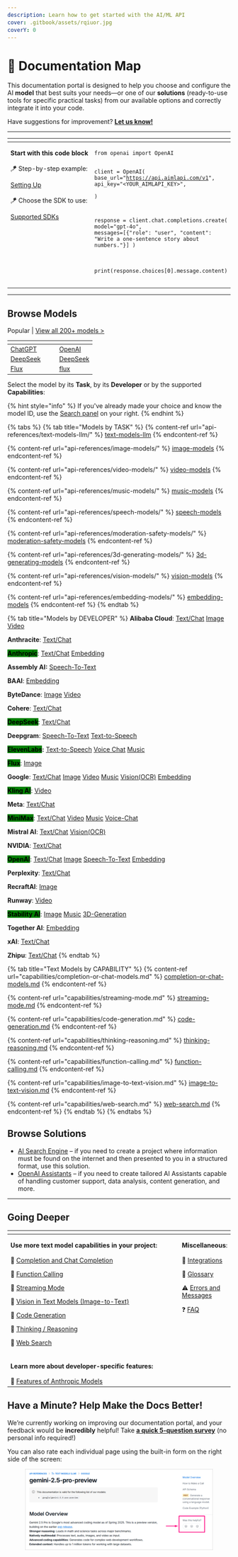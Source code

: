 ```yaml
---
description: Learn how to get started with the AI/ML API
cover: .gitbook/assets/rqiuor.jpg
coverY: 0
---
```


# 🧭 Documentation Map

This documentation portal is designed to help you choose and configure the AI **model** that best suits your needs—or one of our **solutions** (ready-to-use tools for specific practical tasks) from our available options and correctly integrate it into your code.&#x20;

Have suggestions for improvement? [**Let us know!**](https://forms.aimlapi.com/doc)

***

<table data-header-hidden data-full-width="false"><thead><tr><th width="281.09991455078125" valign="top"></th><th valign="top"></th></tr></thead><tbody><tr><td valign="top"><p></p><p><strong>Start with this code block</strong> <br><br><span data-gb-custom-inline data-tag="emoji" data-code="1fa81">🪁</span> Step-by-step example:</p><p><a href="quickstart/setting-up.md">Setting Up</a><br><br><span data-gb-custom-inline data-tag="emoji" data-code="1fa81">🪁</span> Choose the SDK to use:</p><p><a href="quickstart/supported-sdks.md">Supported SDKs</a></p></td><td valign="top"><pre class="language-python" data-overflow="wrap"><code class="lang-python">from openai import OpenAI

client = OpenAI(
    base_url="https://api.aimlapi.com/v1",
    api_key="&#x3C;YOUR_AIMLAPI_KEY>",    
)

response = client.chat.completions.create(
    model="gpt-4o",
    messages=[{"role": "user", "content": "Write a one-sentence story about numbers."}]
)

print(response.choices[0].message.content)
</code></pre></td></tr></tbody></table>



***

## Browse Models

Popular         |         [View all 200+ models >](api-references/model-database.md)

<table data-view="cards"><thead><tr><th></th><th></th><th></th><th data-hidden data-card-target data-type="content-ref"></th></tr></thead><tbody><tr><td><a href="api-references/text-models-llm/OpenAI/">ChatGPT</a></td><td></td><td></td><td><a href="api-references/text-models-llm/OpenAI/">OpenAI</a></td></tr><tr><td><a href="api-references/text-models-llm/DeepSeek/">DeepSeek</a></td><td></td><td></td><td><a href="api-references/text-models-llm/DeepSeek/">DeepSeek</a></td></tr><tr><td><a href="api-references/image-models/flux/">Flux</a></td><td></td><td></td><td><a href="api-references/image-models/flux/">flux</a></td></tr></tbody></table>

Select the model by its **Task**, by its **Developer** or by the supported **Capabilities**:

{% hint style="info" %}
If you've already made your choice and know the model ID, use the [Search panel](https://docs.aimlapi.com/?q=) on your right.
{% endhint %}

{% tabs %}
{% tab title="Models by TASK" %}
{% content-ref url="api-references/text-models-llm/" %}
[text-models-llm](api-references/text-models-llm/)
{% endcontent-ref %}

{% content-ref url="api-references/image-models/" %}
[image-models](api-references/image-models/)
{% endcontent-ref %}

{% content-ref url="api-references/video-models/" %}
[video-models](api-references/video-models/)
{% endcontent-ref %}

{% content-ref url="api-references/music-models/" %}
[music-models](api-references/music-models/)
{% endcontent-ref %}

{% content-ref url="api-references/speech-models/" %}
[speech-models](api-references/speech-models/)
{% endcontent-ref %}

{% content-ref url="api-references/moderation-safety-models/" %}
[moderation-safety-models](api-references/moderation-safety-models/)
{% endcontent-ref %}

{% content-ref url="api-references/3d-generating-models/" %}
[3d-generating-models](api-references/3d-generating-models/)
{% endcontent-ref %}

{% content-ref url="api-references/vision-models/" %}
[vision-models](api-references/vision-models/)
{% endcontent-ref %}

{% content-ref url="api-references/embedding-models/" %}
[embedding-models](api-references/embedding-models/)
{% endcontent-ref %}
{% endtab %}

{% tab title="Models by DEVELOPER" %}
**Alibaba Cloud**:  [Text/Chat](api-references/text-models-llm/Alibaba-Cloud/)    [Image](api-references/video-models/alibaba-cloud/)    [Video](api-references/image-models/alibaba-cloud/)

**Anthracite**:    [Text/Chat](api-references/text-models-llm/Anthracite/)

<mark style="background-color:green;">**Anthropic**</mark>:    [Text/Chat](api-references/text-models-llm/Anthropic/)    [Embedding](api-references/embedding-models/Anthropic/)&#x20;

**Assembly AI:**    [Speech-To-Text](api-references/speech-models/speech-to-text/assembly-ai/)

**BAAI**:    [Embedding](api-references/embedding-models/BAAI/)

**ByteDance**:   [Image](api-references/video-models/bytedance/)   [Video](api-references/image-models/bytedance/)

**Cohere**:    [Text/Chat](api-references/text-models-llm/Cohere/)

<mark style="background-color:green;">**DeepSeek**</mark>:    [Text/Chat](api-references/text-models-llm/DeepSeek/)

**Deepgram**:    [Speech-To-Text](api-references/speech-voice-models/stt/Deepgram/)    [Text-to-Speech](api-references/speech-voice-models/tts/Deepgram/)

<mark style="background-color:green;">**ElevenLabs**</mark>**:**    [Text-to-Speech](api-references/speech-models/text-to-speech/elevenlabs/)   [Voice Chat](api-references/speech-models/voice-chat/elevenlabs/)    [Music](api-references/music-models/elevenlabs/)&#x20;

<mark style="background-color:green;">**Flux**</mark>:    [Image](api-references/image-models/flux/)

**Google**:    [Text/Chat](api-references/text-models-llm/Google/)   [Image](api-references/image-models/google/)   [Video](api-references/video-models/google/)   [Music](api-references/vision-models/ocr-optical-character-recognition/google/)   [Vision(OCR)](api-references/music-models/google/)   [Embedding](api-references/embedding-models/Google/)

<mark style="background-color:green;">**Kling AI**</mark>:    [Video](api-references/video-models/Kling-AI/)

**Meta**:    [Text/Chat](api-references/text-models-llm/Meta/)

<mark style="background-color:green;">**MiniMax**</mark>:    [Text/Chat](api-references/text-models-llm/MiniMax/)   [Video](api-references/video-models/MiniMax/)   [Music](api-references/music-models/MiniMax/)   [Voice-Chat](api-references/speech-models/voice-chat/)

**Mistral AI**:    [Text/Chat](api-references/text-models-llm/Mistral-AI/)   [Vision(OCR)](api-references/vision-models/ocr-optical-character-recognition/mistral-ai/)

**NVIDIA**:    [Text/Chat](api-references/text-models-llm/NVIDIA/)

<mark style="background-color:green;">**OpenAI**</mark>:    [Text/Chat](api-references/text-models-llm/OpenAI/)   [Image](api-references/image-models/OpenAI/)   [Speech-To-Text](api-references/speech-voice-models/stt/OpenAI/)   [Embedding](api-references/embedding-models/OpenAI/)

**Perplexity**:    [Text/Chat](api-references/text-models-llm/perplexity/)

**RecraftAI**:    [Image](api-references/image-models/RecraftAI/)

**Runway**:    [Video](api-references/video-models/runway/)

<mark style="background-color:green;">**Stability AI**</mark>:    [Image](api-references/image-models/Stability-AI/)   [Music](api-references/music-models/Stability-AI/)   [3D-Generation](api-references/3d-generating-models/Stability-AI/)

**Together AI**:    [Embedding](api-references/embedding-models/Together-AI/)

**xAI**:    [Text/Chat](api-references/text-models-llm/xAI/)

**Zhipu**:    [Text/Chat](api-references/text-models-llm/zhipu/)
{% endtab %}

{% tab title="Text Models by CAPABILITY" %}
{% content-ref url="capabilities/completion-or-chat-models.md" %}
[completion-or-chat-models.md](capabilities/completion-or-chat-models.md)
{% endcontent-ref %}

{% content-ref url="capabilities/streaming-mode.md" %}
[streaming-mode.md](capabilities/streaming-mode.md)
{% endcontent-ref %}

{% content-ref url="capabilities/code-generation.md" %}
[code-generation.md](capabilities/code-generation.md)
{% endcontent-ref %}

{% content-ref url="capabilities/thinking-reasoning.md" %}
[thinking-reasoning.md](capabilities/thinking-reasoning.md)
{% endcontent-ref %}

{% content-ref url="capabilities/function-calling.md" %}
[function-calling.md](capabilities/function-calling.md)
{% endcontent-ref %}

{% content-ref url="capabilities/image-to-text-vision.md" %}
[image-to-text-vision.md](capabilities/image-to-text-vision.md)
{% endcontent-ref %}

{% content-ref url="capabilities/web-search.md" %}
[web-search.md](capabilities/web-search.md)
{% endcontent-ref %}
{% endtab %}
{% endtabs %}

## Browse Solutions

* [AI Search Engine](solutions/ai-search-engine/) – if you need to create a project where information must be found on the internet and then presented to you in a structured format, use this solution.
* [OpenAI Assistants](solutions/openai/assistants/) – if you need to create tailored AI Assistants capable of handling customer support, data analysis, content generation, and more.&#x20;



***



## Going Deeper

<table data-header-hidden data-full-width="false"><thead><tr><th width="409.4000244140625"></th><th valign="top"></th></tr></thead><tbody><tr><td><p><strong>Use more text model capabilities in your project:</strong><br><br><span data-gb-custom-inline data-tag="emoji" data-code="1f4d6">📖</span> <a href="capabilities/completion-or-chat-models.md">​Completion and Chat Completion</a></p><p><span data-gb-custom-inline data-tag="emoji" data-code="1f4d6">📖</span> <a href="capabilities/function-calling.md">Function Calling</a></p><p><span data-gb-custom-inline data-tag="emoji" data-code="1f4d6">📖</span> <a href="capabilities/streaming-mode.md">Streaming Mode</a></p><p><span data-gb-custom-inline data-tag="emoji" data-code="1f4d6">📖</span> <a href="capabilities/image-to-text-vision.md">Vision in Text Models (Image-to-Text)</a></p><p><span data-gb-custom-inline data-tag="emoji" data-code="1f4d6">📖</span> <a href="capabilities/code-generation.md">Code Generation</a></p><p><span data-gb-custom-inline data-tag="emoji" data-code="1f4d6">📖</span> <a href="capabilities/thinking-reasoning.md">Thinking / Reasoning</a></p><p><span data-gb-custom-inline data-tag="emoji" data-code="1f4d6">📖</span> <a href="capabilities/web-search.md">Web Search</a><br><br></p></td><td valign="top"><p><strong>Miscellaneous</strong>:<br><br><span data-gb-custom-inline data-tag="emoji" data-code="1f517">🔗</span>  <a href="broken-reference">Integrations</a></p><p><span data-gb-custom-inline data-tag="emoji" data-code="1f4d7">📗</span>   <a href="broken-reference">Glossary</a></p><p><span data-gb-custom-inline data-tag="emoji" data-code="26a0">⚠️</span>  <a href="broken-reference">Errors and Messages</a></p><p><span data-gb-custom-inline data-tag="emoji" data-code="2753">❓</span>    <a href="broken-reference">FAQ</a> ​</p><p><br></p></td></tr><tr><td><strong>Learn more about developer-specific features:</strong><br><br><span data-gb-custom-inline data-tag="emoji" data-code="1f4d6">📖</span> <a href="capabilities/anthropic.md">Features of Anthropic Models</a><br></td><td valign="top"></td></tr></tbody></table>



## Have a Minute? Help Make the Docs Better!

We’re currently working on improving our documentation portal, and your feedback would be **incredibly** helpful! Take [**a quick 5-question survey**](https://tally.so/r/w4G9Er) (no personal info required!)

You can also rate each individual page using the built-in form on the right side of the screen:

<figure><img src=".gitbook/assets/rateform-5.webp" alt=""><figcaption></figcaption></figure>

